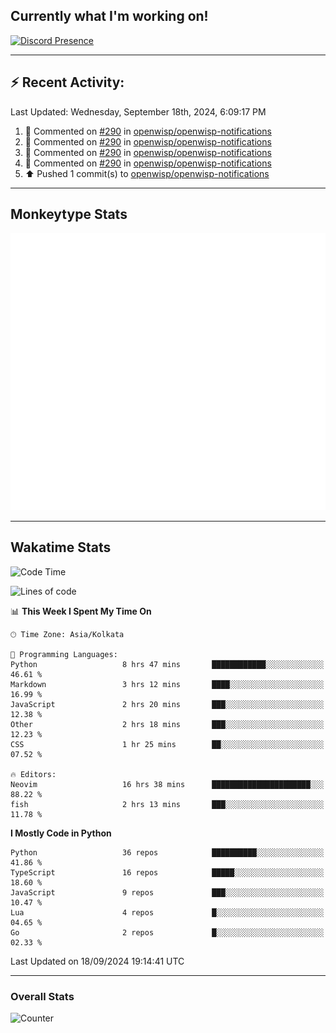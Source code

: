 ## Currently what I'm working on!
[![Discord Presence](https://lanyard.cnrad.dev/api/534981034400284712)](https://discord.com/users/534981034400284712)

---

## :zap: Recent Activity:
<!--RECENT_ACTIVITY:last_update-->
Last Updated: Wednesday, September 18th, 2024, 6:09:17 PM
<!--RECENT_ACTIVITY:last_update_end-->
<!--RECENT_ACTIVITY:start-->
1. 💬 Commented on [#290](https://github.com/openwisp/openwisp-notifications/pull/290#discussion_r1763355939) in [openwisp/openwisp-notifications](https://github.com/openwisp/openwisp-notifications)<br>
2. 💬 Commented on [#290](https://github.com/openwisp/openwisp-notifications/pull/290#discussion_r1763346573) in [openwisp/openwisp-notifications](https://github.com/openwisp/openwisp-notifications)<br>
3. 💬 Commented on [#290](https://github.com/openwisp/openwisp-notifications/pull/290#discussion_r1762573779) in [openwisp/openwisp-notifications](https://github.com/openwisp/openwisp-notifications)<br>
4. 💬 Commented on [#290](https://github.com/openwisp/openwisp-notifications/pull/290#discussion_r1762567939) in [openwisp/openwisp-notifications](https://github.com/openwisp/openwisp-notifications)<br>
5. ⬆️ Pushed 1 commit(s) to [openwisp/openwisp-notifications](https://github.com/openwisp/openwisp-notifications)<br>
<!--RECENT_ACTIVITY:end-->

---

## Monkeytype Stats
<a href="https://monkeytype.com/profile/dhanus">
  <img src="https://raw.githubusercontent.com/Dhanus3133/Dhanus3133/monkeytype/monkeytype-lb.svg" alt="Monkeytype Profile" />
</a>

---

## Wakatime Stats
<!--START_SECTION:waka-->
![Code Time](http://img.shields.io/badge/Code%20Time-2%2C178%20hrs%2056%20mins-blue)

![Lines of code](https://img.shields.io/badge/From%20Hello%20World%20I%27ve%20Written-5.9%20million%20lines%20of%20code-blue)

📊 **This Week I Spent My Time On** 

```text
🕑︎ Time Zone: Asia/Kolkata

💬 Programming Languages: 
Python                   8 hrs 47 mins       ████████████░░░░░░░░░░░░░   46.61 % 
Markdown                 3 hrs 12 mins       ████░░░░░░░░░░░░░░░░░░░░░   16.99 % 
JavaScript               2 hrs 20 mins       ███░░░░░░░░░░░░░░░░░░░░░░   12.38 % 
Other                    2 hrs 18 mins       ███░░░░░░░░░░░░░░░░░░░░░░   12.23 % 
CSS                      1 hr 25 mins        ██░░░░░░░░░░░░░░░░░░░░░░░   07.52 % 

🔥 Editors: 
Neovim                   16 hrs 38 mins      ██████████████████████░░░   88.22 % 
fish                     2 hrs 13 mins       ███░░░░░░░░░░░░░░░░░░░░░░   11.78 % 
```

**I Mostly Code in Python** 

```text
Python                   36 repos            ██████████░░░░░░░░░░░░░░░   41.86 % 
TypeScript               16 repos            █████░░░░░░░░░░░░░░░░░░░░   18.60 % 
JavaScript               9 repos             ███░░░░░░░░░░░░░░░░░░░░░░   10.47 % 
Lua                      4 repos             █░░░░░░░░░░░░░░░░░░░░░░░░   04.65 % 
Go                       2 repos             █░░░░░░░░░░░░░░░░░░░░░░░░   02.33 % 
```




 Last Updated on 18/09/2024 19:14:41 UTC
<!--END_SECTION:waka-->
---

### Overall Stats

<img src="https://moe-counter.glitch.me/get/@Dhanus3133?theme=asoul" alt="Counter" />
